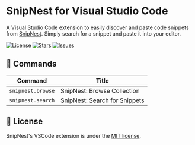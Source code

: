 # SnipNest for Visual Studio Code

A Visual Studio Code extension to easily discover and paste code snippets from [SnipNest](https://snipnest.dev/). Simply search for a snippet and paste it into your editor.

[![License](https://badgen.net/github/license/itsbrunodev/snipnest?color=green&label=License)](LICENSE)
[![Stars](https://badgen.net/github/stars/itsbrunodev/snipnest?color=orange&label=Stars)](https://github.com/itsbrunodev/snipnest/stargazers)
[![Issues](https://badgen.net/github/open-issues/itsbrunodev/snipnest?label=Open+Issues)](https://github.com/itsbrunodev/snipnest/issues)

## 🔧 Commands

<!-- commands -->

| Command           | Title                         |
| ----------------- | ----------------------------- |
| `snipnest.browse` | SnipNest: Browse Collection   |
| `snipnest.search` | SnipNest: Search for Snippets |

<!-- commands -->

## 📜 License

SnipNest's VSCode extension is under the [MIT license](./LICENSE).
